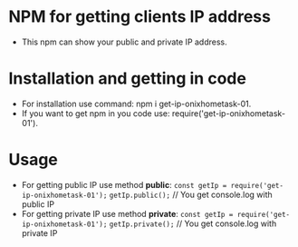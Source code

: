 # NPM for getting clients IP address
- This npm can show your public and private IP address.
# Installation and getting in code
- For installation use command: npm i get-ip-onixhometask-01.
- If you want to get npm in you code use: require('get-ip-onixhometask-01').
# Usage
- For getting public IP use method **public**:
`const getIp = require('get-ip-onixhometask-01');`
`getIp.public();`
// You get console.log with public IP
- For getting private IP use method **private**:
`const getIp = require('get-ip-onixhometask-01');`
`getIp.private();`
// You get console.log with private IP

